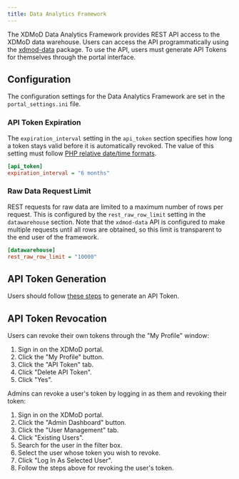```yaml
---
title: Data Analytics Framework
---
```


The XDMoD Data Analytics Framework provides REST API access to the XDMoD data warehouse. Users can access the API programmatically using the [xdmod-data](https://github.com/ubccr/xdmod-data) package. To use the API, users must generate API Tokens for themselves through the portal interface.

## Configuration

The configuration settings for the Data Analytics Framework are set in the `portal_settings.ini` file.

### API Token Expiration

The `expiration_interval` setting in the `api_token` section specifies how long a token stays valid before it is automatically revoked. The value of this setting must follow [PHP relative date/time formats](https://www.php.net/manual/en/datetime.formats.relative.php).

```ini
[api_token]
expiration_interval = "6 months"
```

### Raw Data Request Limit

REST requests for raw data are limited to a maximum number of rows per request. This is configured by the `rest_raw_row_limit` setting in the `datawarehouse` section. Note that the `xdmod-data` API is configured to make multiple requests until all rows are obtained, so this limit is transparent to the end user of the framework.

```ini
[datawarehouse]
rest_raw_row_limit = "10000"
```

## API Token Generation

Users should follow [these steps](https://github.com/ubccr/xdmod-data#api-token-access) to generate an API Token.

## API Token Revocation

Users can revoke their own tokens through the "My Profile" window:
1. Sign in on the XDMoD portal.
1. Click the "My Profile" button.
1. Click the "API Token" tab.
1. Click "Delete API Token".
1. Click "Yes".

Admins can revoke a user's token by logging in as them and revoking their token:
1. Sign in on the XDMoD portal.
1. Click the "Admin Dashboard" button.
1. Click the "User Management" tab.
1. Click "Existing Users".
1. Search for the user in the filter box.
1. Select the user whose token you wish to revoke.
1. Click "Log In As Selected User".
1. Follow the steps above for revoking the user's token.
